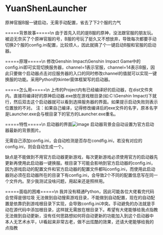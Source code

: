 # YuanShenLauncher
原神官服B服一键启动，无需手动配置，省去了下2个服的力气

=====背景故事=====\n
由于首先入坑的是B服的原神，没法跟官服的朋友玩。被迫无奈买了个原神官服的号，B服的号玩了挺久又不想放弃，导致每次都要手动切换2个服的config.ini配置，比较烦人，因此就搞了个一键启动B服和官服的启动器。

=====原理=====\n
修改Genshin Impact\Genshin Impact Game中的config.ini即可实现切换服务器，channel=1表示官服，channel=14表示B服，因此只要做个启动器点击对应服务器的入口的同时修改channel的值就可以实现一键换服的功能。采用Python的tkinter窗体框架写的启动器。

=====怎么用=====\n
上传的Project内有已经编译好的启动器，在dist文件夹内。直接将编译好的原神启动器.exe放在游戏根目录(如:C:\Genshin Impact)下就行，然后双击这个启动器就可以看到选择服务器的界面。如果提示启动失败则表示位置放的不对。
注：如果自己编译，记得修改编译后的exe文件的名字，原本名字是Launcher.exe会与根目录下的官方的Launcher.exe重名。

=====特性=====\n
启动器的界面![image](https://user-images.githubusercontent.com/30500819/114296711-4fac2b80-9adf-11eb-9591-fb9a61d11e4c.png)
启动器背景会自动设置为官方启动器最新的背景图片。

无需自己添加config.ini，会自动检测是否存在condfig.ini，若没有对应的config.ini，则会自动生成一个。

缺点是不能做到不用官方启动器更新游戏，每次更新游戏必须使用官方的启动器先更新再使用此启动器一键换服。根目录下可能会影响到官方启动器的config.ini，因为游戏启动的配置文件和官方启动器的配置文件都叫config.ini，而使用此启动器则必须在启动器所在的目录下有config.ini，会导致2个不同的配置信息写在同一个文件内。至少我测试没啥问题，用起来还是照样用。

=====面临的困难=====\n
我并没有精通Python，因此可能各位大佬看完代码会觉得是很垃圾
无法做到自动搜索游戏目录，不能做到自动配置，现在的自动配置是依靠扔到游戏根目录下实现，会导致config.ini冲突。手动避免的办法就是手动在源代码中添加根目录，这样就无需放在根目录下。希望有大佬能够给我点指教
无法做到自动更新，没有任何思路想如何将自动更新的功能加入到这个启动器中
本人无艺术水平，UI看起来非常古老，做不出炫酷的效果，还请大佬能够给我的点指教
